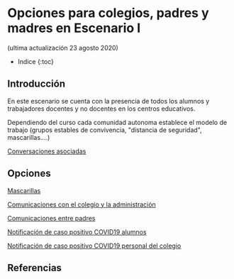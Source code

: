 # Opciones para colegios, padres y madres en Escenario I
(ultima actualización 23 agosto 2020)

* Indice
{:toc}

## Introducción

En este escenario se cuenta con la presencia de todos los alumnos y trabajadores docentes y no docentes en los centros educativos.

Dependiendo del curso cada comunidad autonoma establece el modelo de trabajo (grupos estables de convivencia, "distancia de seguridad", mascarillas....)

[Conversaciones asociadas](https://github.com/f-alonso-vendrell/COVID_curso2021/issues?q=is%3Aissue+is%3Aopen+label%3A%22escenario+I%22)


## Opciones

[Mascarillas](/opciones/mascarillas)

[Comunicaciones con el colegio y la administración](/opciones/comunicacion)

[Comunicaciones entre padres](/opciones/comunicacion)

[Notificación de caso positivo COVID19 alumnos](/opciones/notificaciones)

[Notificación de caso positivo COVID19 personal del colegio](/opciones/notificaciones)

## Referencias
